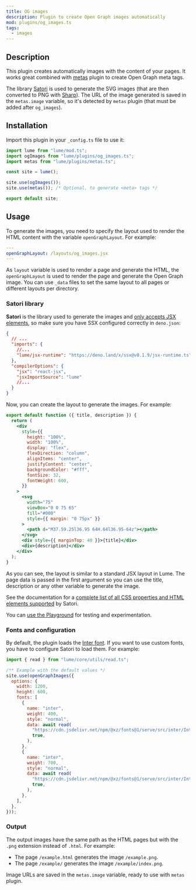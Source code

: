 ```yaml
---
title: OG images
description: Plugin to create Open Graph images automatically
mod: plugins/og_images.ts
tags:
  - images
---
```


## Description

This plugin creates automatically images with the content of your pages. It
works great combined with [metas](./metas.md) plugin to create Open Graph meta
tags.

The library [Satori](https://github.com/vercel/satori) is used to generate the
SVG images (that are then converted to PNG with
[Sharp](https://sharp.pixelplumbing.com/)). The URL of the image generated is
saved in the `metas.image` variable, so it's detected by `metas` plugin (that
must be added after `og_images`).

## Installation

Import this plugin in your `_config.ts` file to use it:

```js
import lume from "lume/mod.ts";
import ogImages from "lume/plugins/og_images.ts";
import metas from "lume/plugins/metas.ts";

const site = lume();

site.use(ogImages());
site.use(metas()); /* Optional, to generate <meta> tags */

export default site;
```

## Usage

To generate the images, you need to specify the layout used to render the HTML
content with the variable `openGraphLayout`. For example:

```yml
---
openGraphLayout: /layouts/og_images.jsx
---
```

As `layout` variable is used to render a page and generate the HTML, the
`openGraphLayout` is used to render the page and generate the Open Graph image.
You can use `_data` files to set the same layout to all pages or different
layouts per directory.

### Satori library

**Satori** is the library used to generate the images and
[only accepts JSX elements](https://github.com/vercel/satori?tab=readme-ov-file#jsx),
so make sure you have SSX configured correctly in `deno.json`:

<lume-code>

```json {title="deno.json"}
{
  // ...
  "imports": {
    //...
    "lume/jsx-runtime": "https://deno.land/x/ssx@v0.1.9/jsx-runtime.ts"
  },
  "compilerOptions": {
    "jsx": "react-jsx",
    "jsxImportSource": "lume"
    //...
  }
}
```

</lume-code>

Now, you can create the layout to generate the images. For example:

```jsx
export default function ({ title, description }) {
  return (
    <div
      style={{
        height: "100%",
        width: "100%",
        display: "flex",
        flexDirection: "column",
        alignItems: "center",
        justifyContent: "center",
        backgroundColor: "#fff",
        fontSize: 32,
        fontWeight: 600,
      }}
    >
      <svg
        width="75"
        viewBox="0 0 75 65"
        fill="#000"
        style={{ margin: "0 75px" }}
      >
        <path d="M37.59.25l36.95 64H.64l36.95-64z"></path>
      </svg>
      <div style={{ marginTop: 40 }}>{title}</div>
      <div>{description}</div>
    </div>
  );
}
```

As you can see, the layout is similar to a standard JSX layout in Lume. The page
data is passed in the first argument so you can use the title, description or
any other variable to generate the image.

See the documentation for a
[complete list of all CSS properties and HTML elements supported](https://github.com/vercel/satori?tab=readme-ov-file#documentation)
by Satori.

You can [use the Playground](https://og-playground.vercel.app/) for testing and
experimentation.

### Fonts and configuration

By default, the plugin loads the [Inter font](https://rsms.me/inter/). If you
want to use custom fonts, you have to configure Satori to load them. For
example:

```js
import { read } from "lume/core/utils/read.ts";

/** Example with the default values */
site.use(openGraphImages({
  options: {
    width: 1200,
    height: 600,
    fonts: [
      {
        name: "inter",
        weight: 400,
        style: "normal",
        data: await read(
          "https://cdn.jsdelivr.net/npm/@xz/fonts@1/serve/src/inter/Inter-Regular.woff",
          true,
        ),
      },
      {
        name: "inter",
        weight: 700,
        style: "normal",
        data: await read(
          "https://cdn.jsdelivr.net/npm/@xz/fonts@1/serve/src/inter/Inter-SemiBold.woff",
          true,
        ),
      },
    ],
  },
}));
```

### Output

The output images have the same path as the HTML pages but with the `.png`
extension instead of `.html`. For example:

- The page `/example.html` generates the image `/example.png`.
- The page `/example/` generates the image `/example/index.png`.

Image URLs are saved in the `metas.image` variable, ready to use with `metas`
plugin.
